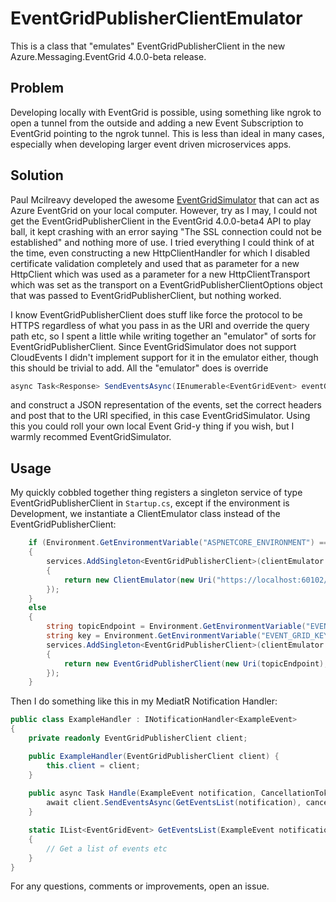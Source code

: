 # EventGridPublisherClientEmulator

This is a class that "emulates" EventGridPublisherClient in the new Azure.Messaging.EventGrid 4.0.0-beta release.

## Problem

Developing locally with EventGrid is possible, using something like ngrok to open a tunnel from the outside and adding a new Event Subscription to EventGrid pointing to the ngrok tunnel. This is less than ideal in many cases, especially when developing larger event driven microservices apps.

## Solution

Paul Mcilreavy developed the awesome [EventGridSimulator](https://github.com/pmcilreavy/AzureEventGridSimulator) that can act as Azure EventGrid on your local computer. However, try as I may, I could not get the EventGridPublisherClient in the EventGrid 4.0.0-beta4 API to play ball, it kept crashing with an error saying "The SSL connection could not be established" and nothing more of use. I tried everything I could think of at the time, even constructing a new HttpClientHandler for which I disabled certificate validation completely and used that as parameter for a new HttpClient which was used as a parameter for a new HttpClientTransport which was set as the transport on a EventGridPublisherClientOptions object that was passed to EventGridPublisherClient, but nothing worked.

I know EventGridPublisherClient does stuff like force the protocol to be HTTPS regardless of what you pass in as the URI and override the query path etc, so I spent a little while writing together an "emulator" of sorts for EventGridPublisherClient. Since EventGridSimulator does not support CloudEvents I didn't implement support for it in the emulator either, though this should be trivial to add. All the "emulator" does is override
```csharp
async Task<Response> SendEventsAsync(IEnumerable<EventGridEvent> eventGridEvents, CancellationToken cancellationToken = default)
```
and construct a JSON representation of the events, set the correct headers and post that to the URI specified, in this case EventGridSimulator. Using this you could roll your own local Event Grid-y thing if you wish, but I warmly recommed EventGridSimulator.

## Usage

My quickly cobbled together thing registers a singleton service of type EventGridPublisherClient in `Startup.cs`, except if the environment is Development, we instantiate a ClientEmulator class instead of the EventGridPublisherClient:

```csharp
    if (Environment.GetEnvironmentVariable("ASPNETCORE_ENVIRONMENT") == "Development")
    {
        services.AddSingleton<EventGridPublisherClient>(clientEmulator =>
        {
            return new ClientEmulator(new Uri("https://localhost:60102/api/events?api-version=2018-01-01"), new AzureKeyCredential("DummyKey"));
        }); 
    }
    else
    {
        string topicEndpoint = Environment.GetEnvironmentVariable("EVENT_GRID_TOPIC_ENDPOINT");
        string key = Environment.GetEnvironmentVariable("EVENT_GRID_KEY");
        services.AddSingleton<EventGridPublisherClient>(clientEmulator =>
        {
            return new EventGridPublisherClient(new Uri(topicEndpoint), new AzureKeyCredential(key));
        });
    }
```

Then I do something like this in my MediatR Notification Handler:

```csharp
public class ExampleHandler : INotificationHandler<ExampleEvent>
{
    private readonly EventGridPublisherClient client;

    public ExampleHandler(EventGridPublisherClient client) {
        this.client = client;
    }
    
    public async Task Handle(ExampleEvent notification, CancellationToken cancellationToken = default) {
        await client.SendEventsAsync(GetEventsList(notification), cancellationToken);
    }

    static IList<EventGridEvent> GetEventsList(ExampleEvent notification) 
    {
        // Get a list of events etc
    }
}
```

For any questions, comments or improvements, open an issue.
